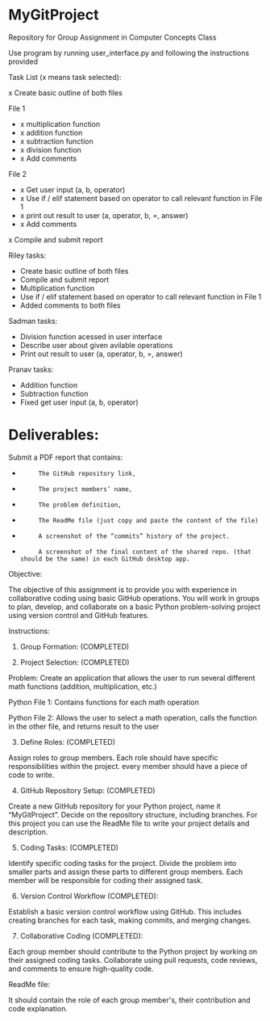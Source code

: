 # MyGitProject

Repository for Group Assignment in Computer Concepts Class

Use program by running user_interface.py and following the instructions provided

Task List (x means task selected):

x Create basic outline of both files

File 1

- x multiplication function
- x addition function
- x subtraction function
- x division function
- x Add comments

File 2

- x Get user input (a, b, operator)
- x Use if / elif statement based on operator to call relevant function in File 1
- x print out result to user (a, operator, b, =, answer)
- x Add comments

x Compile and submit report

Riley tasks:

- Create basic outline of both files
- Compile and submit report
- Multiplication function
- Use if / elif statement based on operator to call relevant function in File 1
- Added comments to both files

Sadman tasks:

- Division function acessed in user interface
- Describe user about given avilable operations
- Print out result to user (a, operator, b, =, answer)

Pranav tasks:

- Addition function
- Subtraction function
- Fixed get user input (a, b, operator)

# Deliverables:

Submit a PDF report that contains:

-          The GitHub repository link,

-          The project members’ name,

-          The problem definition,

-          The ReadMe file (just copy and paste the content of the file)

-          A screenshot of the “commits” history of the project.

-          A screenshot of the final content of the shared repo. (that should be the same) in each GitHub desktop app.

Objective:

The objective of this assignment is to provide you with experience in collaborative coding using basic GitHub operations. You will work in groups to plan, develop, and collaborate on a basic Python problem-solving project using version control and GitHub features.

Instructions:

1. Group Formation: (COMPLETED)

2. Project Selection: (COMPLETED)

Problem: Create an application that allows the user to run several different math functions (addition, multiplication, etc.)

Python File 1: Contains functions for each math operation

Python File 2: Allows the user to select a math operation, calls the function in the other file, and returns result to the user

3. Define Roles: (COMPLETED)



Assign roles to group members. Each role should have specific responsibilities within the project. every member should have a piece of code to write.

4. GitHub Repository Setup: (COMPLETED)

Create a new GitHub repository for your Python project, name it “MyGitProject”. Decide on the repository structure, including branches. For this project you can use the ReadMe file to write your project details and description.

5. Coding Tasks: (COMPLETED)

Identify specific coding tasks for the project. Divide the problem into smaller parts and assign these parts to different group members. Each member will be responsible for coding their assigned task.

6. Version Control Workflow (COMPLETED):

Establish a basic version control workflow using GitHub. This includes creating branches for each task, making commits, and merging changes.

7. Collaborative Coding (COMPLETED):

Each group member should contribute to the Python project by working on their assigned coding tasks. Collaborate using pull requests, code reviews, and comments to ensure high-quality code.

ReadMe file:

It should contain the role of each group member's, their contribution and code explanation.
